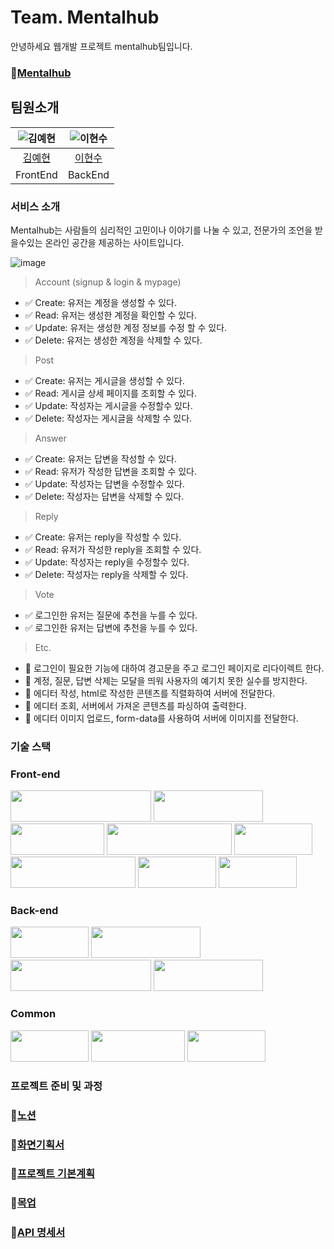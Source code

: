 # Team. Mentalhub

안녕하세요 웹개발 프로젝트 mentalhub팀입니다.

### 📍[Mentalhub](https://Mentalhub24.com)


## **팀원소개**
|![김예현](https://avatars.githubusercontent.com/u/107603123?v=4)|![이현수](https://avatars.githubusercontent.com/u/124798079?v=4)|
|:---:|:---:|
|[김예현](https://github.com/yehyeon95)|[이현수](https://github.com/gustn5309)|
|FrontEnd|BackEnd|


### **서비스 소개**
Mentalhub는 사람들의 심리적인 고민이나 이야기를 나눌 수 있고, 전문가의 조언을 받을수있는 온라인 공간을 제공하는 사이트입니다.

![image](https://file.notion.so/f/f/378e31fa-c98a-4a20-b75d-22eb8cc8b0d6/ef40ea82-5990-4797-a961-7155508a7c9d/Untitled.png?id=1ef2d5af-3e0b-4f99-bb46-f1c90fcaa7f2&table=block&spaceId=378e31fa-c98a-4a20-b75d-22eb8cc8b0d6&expirationTimestamp=1715155200000&signature=H09PVMj_e9ZGVLzGmskadFIzH7_JM_RkO5qU1xzyFxw&downloadName=Untitled.png)

> Account (signup & login & mypage)
  - ✅ Create: 유저는 계정을 생성할 수 있다.
  - ✅ Read: 유저는 생성한 계정을 확인할 수 있다.
  - ✅ Update: 유저는 생성한 계정 정보를 수정 할 수 있다.
  - ✅ Delete: 유저는 생성한 계정을 삭제할 수 있다.
> Post
  - ✅ Create: 유저는 게시글을 생성할 수 있다. 
  - ✅ Read: 게시글 상세 페이지를 조회할 수 있다. 
  - ✅ Update: 작성자는 게시글을 수정할수 있다. 
  - ✅ Delete: 작성자는 게시글을 삭제할 수 있다. 
> Answer
  - ✅ Create: 유저는 답변을 작성할 수 있다. 
  - ✅ Read: 유저가 작성한 답변을 조회할 수 있다.
  - ✅ Update: 작성자는 답변을 수정할수 있다. 
  - ✅ Delete: 작성자는 답변을 삭제할 수 있다.
> Reply
  - ✅ Create: 유저는 reply을 작성할 수 있다. 
  - ✅ Read: 유저가 작성한 reply을 조회할 수 있다.
  - ✅ Update: 작성자는 reply을 수정할수 있다. 
  - ✅ Delete: 작성자는 reply을 삭제할 수 있다.
> Vote
  - ✅ 로그인한 유저는 질문에 추천을 누를 수 있다. 
  - ✅ 로그인한 유저는 답변에 추천을 누를 수 있다.

> Etc.
  - 🎸 로그인이 필요한 기능에 대하여 경고문을 주고 로그인 페이지로 리다이렉트 한다. 
  - 🎸 계정, 질문, 답변 삭제는 모달을 띄워 사용자의 예기치 못한 실수를 방지한다. 
  - 🎸 에디터 작성, html로 작성한 콘텐츠를 직렬화하여 서버에 전달한다. 
  - 🎸 에디터 조회, 서버에서 가져온 콘텐츠를 파싱하여 출력한다. 
  - 🎸 에디터 이미지 업로드, form-data를 사용하여 서버에 이미지를 전달한다.



### **기술 스택**

### **Front-end**

<img src="https://img.shields.io/badge/javascript-F7DF1E?style=for-the-badge&logo=javascript&logoColor=black" width="225" height="50"> <img src="https://img.shields.io/badge/react-61DAFB?style=for-the-badge&logo=react&logoColor=black" width="175" height="50"> <img src="https://img.shields.io/badge/html5-E34F26?style=for-the-badge&logo=html5&logoColor=white" width="150" height="50"> <img src="https://img.shields.io/badge/bootstrap-7952B3?style=flat-square&logo=bootstrap&logoColor=white" width="200" height="50"> <img src="https://img.shields.io/badge/css-1572B6?style=for-the-badge&logo=css3&logoColor=white" width="125" height="50"> <img src="https://img.shields.io/badge/Amazon S3-569A31?style=for-the-badge&logo=css3&logoColor=white" width="200" height="50"> <img src="https://img.shields.io/badge/amazonroute53-7952B3?style=flat-square&logo=amazonroute53&logoColor=white" width="125" height="50"> <img src="https://img.shields.io/badge/CloudFront-7952B3?style=flat-square&logo=CloudFront&logoColor=white" width="125" height="50">

### **Back-end**

<img src="https://img.shields.io/badge/Java-007396?style=for-the-badge&logo=Java&logoColor=white" width="125" height="50"> <img src="https://img.shields.io/badge/Spring-6DB33F?style=for-the-badge&logo=Spring&logoColor=white" width="175" height="50"> <img src="https://img.shields.io/badge/Amazon EC2-FF9900?style=for-the-badge&logo=Amazon EC2&logoColor=white" width="225" height="50"> <img src="https://img.shields.io/badge/Mysql-4479A1?style=for-the-badge&logo=Mysql&logoColor=white" width="175" height="50">

### **Common**

<img src="https://img.shields.io/badge/git-F05032?style=for-the-badge&logo=git&logoColor=white" width="125" height="50"> <img src="https://img.shields.io/badge/github-181717?style=for-the-badge&logo=github&logoColor=white" width="150" height="50">
<img src="https://img.shields.io/badge/notion-000000?style=for-the-badge&logo=notion&logoColor=white" width="125" height="50">



### 프로젝트 준비 및 과정

### 📍[노션](https://www.notion.so/MentalHub-25141d0625a44fe3bf98838b9df769ea)
### 📍[화면기획서](https://docs.google.com/spreadsheets/d/1dyJf9yc6u9kOc6aZIbVf7ML6hoEhbhEkFBa9Wtqiogw/edit#gid=0)
### 📍[프로젝트 기본계획](https://docs.google.com/spreadsheets/d/10SwN0Aa4pZWlqNjnp5ovvPNwEPHop173o9-eUNpdrhw/edit#gid=0)
### 📍[목업](https://www.figma.com/file/rVqPCEGoO3sGkt9u4YBvNV/board-project?type=design&node-id=18-731&mode=design)
### 📍[API 명세서](https://onedrive.live.com/edit?id=49627CA8F891F312!3088&resid=49627CA8F891F312!3088&ithint=file%2cxlsx&authkey=!ALz2PuWGXcxt_jw&wdo=2&cid=49627ca8f891f312)

